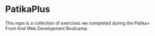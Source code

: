 # PatikaPlus
This repo is a collection of exercises we completed during the Patika+ Front-End Web Development Bootcamp.

